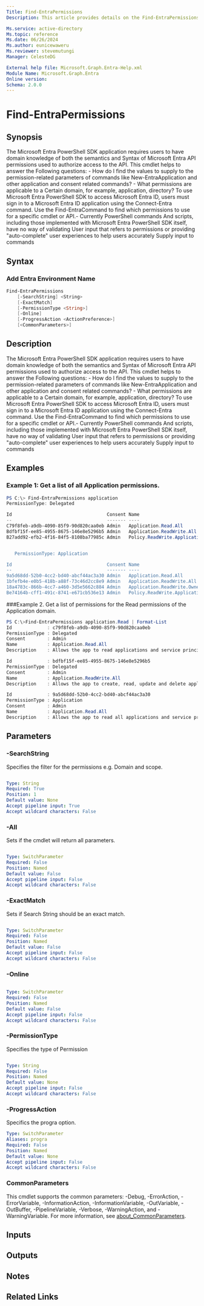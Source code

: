 ```yaml
---
Title: Find-EntraPermissions
Description: This article provides details on the Find-EntraPermissions command.

Ms.service: active-directory
Ms.topic: reference
Ms.date: 06/26/2024
Ms.author: eunicewaweru
Ms.reviewer: stevemutungi
Manager: CelesteDG

External help file: Microsoft.Graph.Entra-Help.xml
Module Name: Microsoft.Graph.Entra
Online version:
Schema: 2.0.0
---
```


# Find-EntraPermissions

## Synopsis

The Microsoft Entra PowerShell SDK application requires users to have domain knowledge of both the semantics and
Syntax of Microsoft Entra API permissions used to authorize access to the API. This cmdlet helps to answer the
Following questions:  - How do I find the values to supply to the permission-related parameters of commands like
New-EntraApplication and other application and consent related commands? - What permissions are applicable to a
Certain domain, for example, application, directory? To use Microsoft Entra PowerShell SDK to access Microsoft
Entra ID, users must sign in to a Microsoft Entra ID application using the Connect-Entra command. Use the
Find-EntraCommand to find which permissions to use for a specific cmdlet or API.-  Currently PowerShell commands
And scripts, including those implemented with Microsoft Entra PowerShell SDK itself, have no way of validating
User input that refers to permissions or providing "auto-complete" user experiences to help users accurately
Supply input to commands

## Syntax


### Add Entra Environment Name

```powershell
Find-EntraPermissions 
    [-SearchString] <String>
    [-ExactMatch]
    [-PermissionType <String>]
    [-Online]
    [-ProgressAction <ActionPreference>]
    [<CommonParameters>]
```

## Description

The Microsoft Entra PowerShell SDK application requires users to have domain knowledge of both the semantics and
Syntax of Microsoft Entra API permissions used to authorize access to the API. This cmdlet helps to answer the
Following questions:  - How do I find the values to supply to the permission-related parameters of commands like
New-EntraApplication and other application and consent related commands? - What permissions are applicable to a
Certain domain, for example, application, directory? To use Microsoft Entra PowerShell SDK to access Microsoft
Entra ID, users must sign in to a Microsoft Entra ID application using the Connect-Entra command. Use the
Find-EntraCommand to find which permissions to use for a specific cmdlet or API.-  Currently PowerShell commands
And scripts, including those implemented with Microsoft Entra PowerShell SDK itself, have no way of validating
User input that refers to permissions or providing "auto-complete" user experiences to help users accurately
Supply input to commands

## Examples

### Example 1: Get a list of all Application permissions.

```powershell
PS C:\> Find-EntraPermissions application
PermissionType: Delegated

Id                                   Consent Name                                      Description
--                                   ------- ----                                      -----------
C79f8feb-a9db-4090-85f9-90d820caa0eb Admin   Application.Read.All                      Allows the app to read applications and service principals on behalf of the signed-in user.
Bdfbf15f-ee85-4955-8675-146e8e5296b5 Admin   Application.ReadWrite.All                 Allows the app to create, read, update and delete applications and service principals on behalf of the signed-in user. Does not allow management of consent grants.
B27add92-efb2-4f16-84f5-8108ba77985c Admin   Policy.ReadWrite.ApplicationConfiguration Allows the app to read and write your organization's application configuration policies on behalf of the signed-in user.  This includes policies such as activityBasedTimeoutPolicy, claimsMappingPolicy, homeRealmDiscoveryPolicy,  tokenIssuancePolicy and tokenLifetimePolicy.


   PermissionType: Application

Id                                   Consent Name                                      Description
--                                   ------- ----                                      -----------
9a5d68dd-52b0-4cc2-bd40-abcf44ac3a30 Admin   Application.Read.All                      Allows the app to read all applications and service principals without a signed-in user.
1bfefb4e-e0b5-418b-a88f-73c46d2cc8e9 Admin   Application.ReadWrite.All                 Allows the app to create, read, update and delete applications and service principals without a signed-in user.  Does not allow management of consent grants.
18a4783c-866b-4cc7-a460-3d5e5662c884 Admin   Application.ReadWrite.OwnedBy             Allows the app to create other applications, and fully manage those applications (read, update, update application secrets and delete), without a signed-in user.  It cannot update any apps that it is not an owner of.
Be74164b-cff1-491c-8741-e671cb536e13 Admin   Policy.ReadWrite.ApplicationConfiguration Allows the app to read and write your organization's application configuration policies, without a signed-in user.  This includes policies such as activityBasedTimeoutPolicy, claimsMappingPolicy, homeRealmDiscoveryPolicy, tokenIssuancePolicy  and tokenLifetimePolicy.                                                                                   {}
```

###Example 2. Get a list of permissions for the Read permissions of the Application domain.
```powershell
PS C:\>Find-EntraPermissions application.Read | Format-List
Id             : c79f8feb-a9db-4090-85f9-90d820caa0eb
PermissionType : Delegated
Consent        : Admin
Name           : Application.Read.All
Description    : Allows the app to read applications and service principals on behalf of the signed-in user.

Id             : bdfbf15f-ee85-4955-8675-146e8e5296b5
PermissionType : Delegated
Consent        : Admin
Name           : Application.ReadWrite.All
Description    : Allows the app to create, read, update and delete applications and service principals on behalf of the signed-in user. Does not allow management of consent grants.

Id             : 9a5d68dd-52b0-4cc2-bd40-abcf44ac3a30
PermissionType : Application
Consent        : Admin
Name           : Application.Read.All
Description    : Allows the app to read all applications and service principals without a signed-in user.
```

## Parameters


### -SearchString

Specifies the filter for the permissions e.g. Domain and scope.

```yaml

Type: String
Required: True
Position: 1
Default value: None
Accept pipeline input: True
Accept wildcard characters: False
```

### -All

Sets if the cmdlet will return all parameters.

```yaml

Type: SwitchParameter
Required: False
Position: Named
Default value: False
Accept pipeline input: False
Accept wildcard characters: False
```
### -ExactMatch

Sets if Search String should be an exact match.

```yaml

Type: SwitchParameter
Required: False
Position: Named
Default value: False
Accept pipeline input: False
Accept wildcard characters: False
```

### -Online

```yaml

Type: SwitchParameter
Required: False
Position: Named
Default value: False
Accept pipeline input: False
Accept wildcard characters: False
```

### -PermissionType

Specifies the type of Permission

```yaml

Type: String
Required: False
Position: Named
Default value: None
Accept pipeline input: False
Accept wildcard characters: False
```

### -ProgressAction

Specifics the progra option.

```yaml
Type: SwitchParameter
Aliases: progra
Required: False
Position: Named
Default value: None
Accept pipeline input: False
Accept wildcard characters: False
```

### CommonParameters

This cmdlet supports the common parameters: -Debug, -ErrorAction, -ErrorVariable, -InformationAction, -InformationVariable, -OutVariable, -OutBuffer, -PipelineVariable, -Verbose, -WarningAction, and -WarningVariable. For more information, see [about_CommonParameters](https://go.microsoft.com/fwlink/?LinkID=113216).

## Inputs

## Outputs

## Notes

## Related Links

